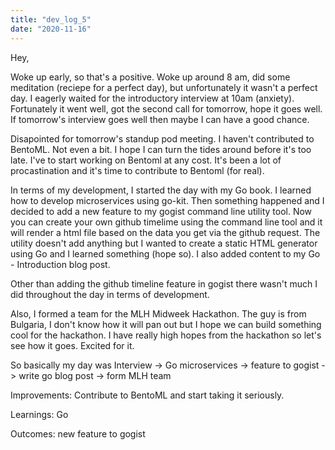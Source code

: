 ```yaml
---
title: "dev_log_5"
date: "2020-11-16"
---
```


Hey,

Woke up early, so that's a positive. Woke up around 8 am, did some meditation (reciepe for a perfect day), but unfortunately it wasn't a perfect day. I eagerly waited for the introductory interview at 10am (anxiety). Fortunately it went well, got the second call for tomorrow, hope it goes well. If tomorrow's interview goes well then maybe I can have a good chance.

Disapointed for tomorrow's standup pod meeting. I haven't contributed to BentoML. Not even a bit. I hope I can turn the tides around before it's too late. I've to start working on Bentoml at any cost. It's been a lot of procastination and it's time to contribute to Bentoml (for real).

In terms of my development, I started the day with my Go book. I learned how to develop microservices using go-kit. Then something happened and I decided to add a new feature to my gogist command line utility tool. Now you can create your own github timelime using the command line tool and it will render a html file based on the data you get via the github request. The utility doesn't add anything but I wanted to create a static HTML generator using Go and I learned something (hope so). I also added content to my Go - Introduction blog post.

Other than adding the github timeline feature in gogist there wasn't much I did throughout the day in terms of development.

Also, I formed a team for the MLH Midweek Hackathon. The guy is from Bulgaria, I don't know how it will pan out but I hope we can build something cool for the hackathon. I have really high hopes from the hackathon so let's see how it goes. Excited for it.

So basically my day was Interview -> Go microservices -> feature to gogist -> write go blog post -> form MLH team

Improvements: Contribute to BentoML and start taking it seriously.

Learnings: Go

Outcomes: new feature to gogist
